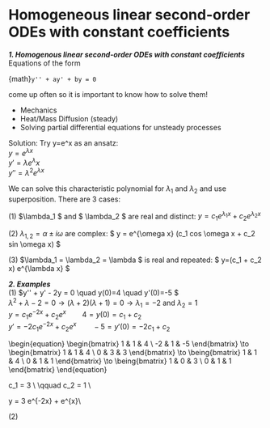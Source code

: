 # Homogeneous linear second-order ODEs with constant coefficients
***1. Homogenous linear second-order ODEs with constant coefficients*** \
Equations of the form

{math}`y'' + ay' + by = 0`


come up often so it is important to know how to solve them!
  * Mechanics
  * Heat/Mass Diffusion (steady)
  * Solving partial differential equations for unsteady processes

Solution: Try y=e^x as an ansatz: \
    $y = e^{\lambda x}$ \
    $y' = \lambda{e^\lambda x}$ \
    $y'' = \lambda^2 e^{\lambda x}$

We can solve this characteristic polynomial for $\lambda_1$ and $\lambda_2$ and use superposition. There are 3 cases:

(1) $\lambda_1 $ and $ \lambda_2 $ are real and distinct: $y = c_1 e^{\lambda_1 x} + c_2 e^{\lambda_2 x}$

(2) $\lambda_{1,2} = \alpha \pm i \omega$ are complex: $ y = e^{\omega x} (c_1 cos \omega x + c_2 sin \omega x) $

(3) $\lambda_1 = \lambda_2 = \lambda $ is real and repeated: $ y=(c_1 + c_2 x) e^{\lambda x} $

***2. Examples*** \
(1) $y'' + y' - 2y = 0 \quad y(0)=4 \quad y'(0)=-5 $\
    $\lambda^2 + \lambda -2 = 0 \to (\lambda+2)(\lambda+1)=0 \to \lambda_1 =-2$ and $\lambda_2 =1$ \
    $y = c_1 e^{-2x} + c_2 e^{x} \qquad 4=y(0)=c_1 + c_2$ \
    $y' = -2c_1 e^{-2x} + c_2 e^{x} \qquad -5=y'(0)=-2c_1 + c_2$

\begin{equation}
\begin{bmatrix}
1 & 1 & 4 \\
-2 & 1 & -5
\end{bmatrix}
\to
\begin{bmatrix}
1 & 1 & 4 \\
0 & 3 & 3 
\end{bmatrix}
\to
\being{bmatrix}
1 & 1 & 4 \\
0 & 1 & 1
\end{bmatrix}
\to 
\being{bmatrix}
1 & 0 & 3 \\
0 & 1 & 1
\end{bmatrix}
\end{equation}

c_1 = 3 \ \qquad c_2 = 1 \

y = 3 e^{-2x} + e^{x}\

(2) 
















